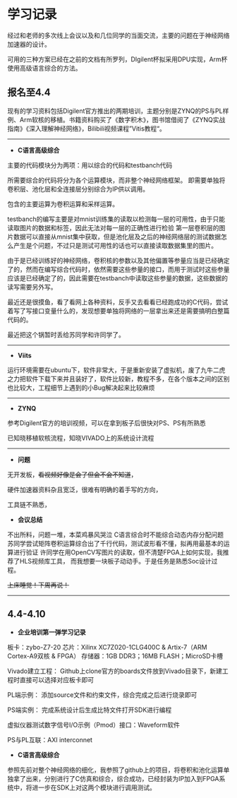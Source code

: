 # 学习记录

经过和老师的多次线上会议以及和几位同学的当面交流，主要的问题在于神经网络加速器的设计。

可用的三种方案已经在之前的文档有所罗列，DIgilent杯拟采用DPU实现，Arm杯使用高级语言综合的方法。

## 报名至4.4

现有的学习资料包括Digilent官方推出的两期培训，主题分别是ZYNQ的PS与PL样例、Arm软核的移植。书籍资料购买了《数字积木》，图书馆借阅了《ZYNQ实战指南》《深入理解神经网络》，Bilibili视频课程”Vitis教程“。

-----

- **C语言高级综合**

主要的代码模块分为两项：用以综合的代码和testbanch代码

所需要综合的代码将分为各个运算模块，而非整个神经网络框架。
即需要单独将卷积层、池化层和全连接层分别综合为IP供以调用。

包含的主要运算为卷积运算和采样运算。

testbanch的编写主要是对mnist训练集的读取以检测每一层的可用性，由于只能读取图片的数据和标签，因此无法对每一层的正确性进行检验
第一层卷积层的图片数据可以直接从mnist集中获取，但是池化层及之后的神经网络层的测试数据怎么产生是个问题，不过只是测试可用性的话也可以直接读取数据集里的图片。

由于是已经训练好的神经网络，卷积核的参数以及其他偏置等参量应当是已经确定了的，然而在编写综合代码时，依然需要这些参量的接口，而用于测试时这些参量应该是已经确定了的，因此需要在testbanch中读取这些参量的数据，这些数据的读写需要另外写。

最近还是很摸鱼，看了看网上各种资料，反手又去看看已经跑成功的C代码，尝试着写了写接口变量什么的，发现想要单独将网络的一层拿出来还是需要搞明白整篇代码的。

最近把这个锅暂时丢给苏同学和许同学了。

-----

- **Viits**

运行环境需要在ubuntu下，软件非常大，于是重新安装了虚拟机，废了九牛二虎之力把软件下载下来并且装好了，软件比较新，教程不多，在各个版本之间的区别也比较大，工程细节上遇到的小Bug解决起来比较麻烦

-----

- **ZYNQ**

参考Digilent官方的培训视频，可以在拿到板子后很快对PS、PS有所熟悉

已知晓移植软核流程，知晓VIVADO上的系统设计流程

-----

- **问题**

无开发板，~~看视频好像是会了但会不会不知道~~，

硬件加速器资料杂且宽泛，很难有明确的着手写的方向，

工具链不熟悉，

- **会议总结**

不出所料，问题一堆，本菜鸡暴风哭泣
C语言综合时不能综合动态内存分配问题
苏同学尝试矩阵卷积运算综合出了千行代码，测试波形看不懂，拟再用最基本的运算进行验证
许同学在用OpenCV写图片的读取，但不清楚FPGA上如何实现，我推荐了HLS视频库工具，
而我想要一块板子动动手。于是任务是熟悉Soc设计过程。

~~上床睡觉！下周再说！~~

-----

## 4.4-4.10

- **企业培训第一弹学习记录**

板卡：zybo-Z7-20
芯片：Xilinx XC7Z020-1CLG400C & Artix-7（ARM Cortex-A9双核 & FPGA）
存储器：1GB DDR3；16MB FLASH；MicroSD卡槽

Vivado建立工程：
Github上clone官方的boards文件放到Vivado目录下，新建工程时直接可以选择对应板卡即可

PL端示例：
添加source文件和约束文件，综合完成之后进行烧录即可

PS端实例：
完成系统设计后生成比特文件打开SDK进行编程

虚拟仪器测试数字信号I/O示例（Pmod）接口：Waveform软件

PS与PL互联：AXI interconnet


- **C语言高级综合**

参照先前对整个神经网络的细化，我参照了github上的项目，将卷积和池化运算单独拿了出来，分别进行了C仿真和综合，综合成功，已经封装为IP加入到FPGA系统中，将进一步在SDK上对这两个模块进行调用测试。

